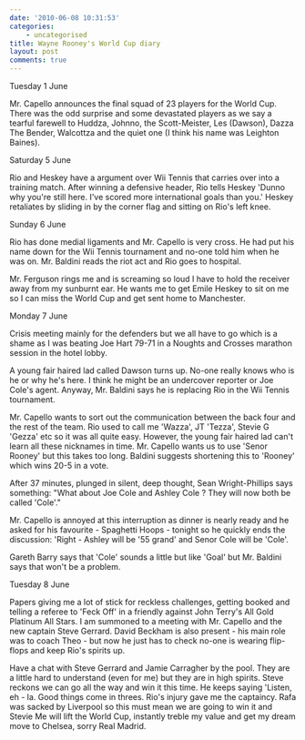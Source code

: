 ```yaml
---
date: '2010-06-08 10:31:53'
categories:
    - uncategorised
title: Wayne Rooney's World Cup diary
layout: post
comments: true
---
```


Tuesday 1 June

Mr.  Capello announces the  final squad  of 23  players for  the World
Cup. There was the odd surprise  and some devastated players as we say
a tearful farewell to Huddza, Johnno, the Scott-Meister, Les (Dawson),
Dazza The  Bender, Walcottza and the  quiet one (I think  his name was
Leighton Baines).

Saturday 5 June

Rio and Heskey have a argument over Wii Tennis that carries over into
a training match. After winning a defensive header, Rio tells Heskey
'Dunno why you're still here. I've scored more international goals
than you.' Heskey retaliates by sliding in by the corner flag and
sitting on Rio's left knee.

Sunday 6 June

Rio has done medial ligaments and Mr. Capello is very cross. He had
put his name down for the Wii Tennis tournament and no-one told him
when he was on. Mr. Baldini reads the riot act and Rio goes to
hospital.

Mr. Ferguson rings me and is screaming so loud I have to hold the
receiver away from my sunburnt ear. He wants me to get Emile Heskey to
sit on me so I can miss the World Cup and get sent home to Manchester.

Monday 7 June

Crisis meeting mainly for the defenders but we all have to go which is
a shame as I was beating Joe Hart 79-71 in a Noughts and Crosses
marathon session in the hotel lobby.

A young fair haired lad called Dawson turns up. No-one really knows
who is he or why he's here.  I think he might be an undercover
reporter or Joe Cole's agent. Anyway, Mr. Baldini says he is replacing
Rio in the Wii Tennis tournament.

Mr.  Capello wants to sort out the communication between the back four
and the rest of the team. Rio used to call me 'Wazza', JT 'Tezza',
Stevie G 'Gezza' etc so it was all quite easy. However, the young fair
haired lad can't learn all these nicknames in time. Mr. Capello wants
us to use 'Senor Rooney' but this takes too long. Baldini suggests
shortening this to 'Rooney' which wins 20-5 in a vote.

After 37 minutes, plunged in silent, deep thought, Sean
Wright-Phillips says something: "What about Joe Cole and Ashley Cole ?
They will now both be called 'Cole'."

Mr.  Capello is annoyed at this interruption as dinner is nearly ready
and he asked for his favourite - Spaghetti Hoops - tonight so he
quickly ends the discussion: 'Right - Ashley will be '55 grand' and
Senor Cole will be 'Cole'.

Gareth Barry says that 'Cole' sounds a little but like 'Goal'
but Mr. Baldini says that won't be a problem.

Tuesday 8 June

Papers giving me a lot of stick for reckless challenges, getting
booked and telling a referee to 'Feck Off' in a friendly against John
Terry's All Gold Platinum All Stars. I am summoned to a meeting with
Mr. Capello and the new captain Steve Gerrard. David Beckham is also
present - his main role was to coach Theo - but now he just has to
check no-one is wearing flip-flops and keep Rio's spirits up.

Have a chat with Steve Gerrard and Jamie Carragher by the pool. They
are a little hard to understand (even for me) but they are in high
spirits. Steve reckons we can go all the way and win it this time. He
keeps saying 'Listen, eh - la. Good things come in threes. Rio's
injury gave me the captaincy. Rafa was sacked by Liverpool so this
must mean we are going to win it and Stevie Me will lift the World
Cup, instantly treble my value and get my dream move to Chelsea, sorry
Real Madrid.
